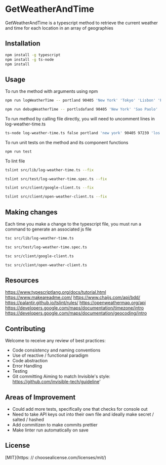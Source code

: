 # GetWeatherAndTime

  GetWeatherAndTime is a typescript method to retrieve the current weather and time for each location in an array of geographies

## Installation

```bash
npm install -g typescript
npm install -g ts-node
npm install
```

## Usage

  To run the method with arguments using npm
```bash
npm run logWeatherTime -- portland 90405 'New York' 'Tokyo' 'Lisbon' 'Portland' 'Santa Barbara' 'Santa Monica' 'Nashville' 'San luis obispo' 'bali' 'jakarta' 'singapore' 'vientianne' 'kyoto' 'shanghai'

npm run debugWeatherTime -- portlsdafand 90405 'New York' 'Sao Paolo' 'Lidddsbon'
```

  To run method by calling file directly, you will need to uncomment lines in log-weather-time.ts
```bash
ts-node log-weather-time.ts false portland 'new york' 90405 97239 'los angeles'
```

  To run unit tests on the method and its component functions
```bash
npm run test
```

  To lint file
```bash
tslint src/lib/log-weather-time.ts --fix

tslint src/test/log-weather-time.spec.ts --fix

tslint src/client/google-client.ts --fix

tslint src/client/open-weather-client.ts --fix
```

## Making changes
  Each time you make a change to the typescript file, you must run a command to generate an associated js file
```bash
tsc src/lib/log-weather-time.ts

tsc src/test/log-weather-time.spec.ts

tsc src/client/google-client.ts

tsc src/client/open-weather-client.ts
```

## Resources
https://www.typescriptlang.org/docs/tutorial.html
https://www.makeareadme.com/
https://www.chaijs.com/api/bdd/
https://palantir.github.io/tslint/rules/
https://openweathermap.org/api
https://developers.google.com/maps/documentation/timezone/intro
https://developers.google.com/maps/documentation/geocoding/intro

## Contributing
  Welcome to receive any review of best practices:
- Code consistency and naming conventions
- Use of reactive / functional paradigm
- Code abstraction
- Error Handling
- Testing
- Git committing
  Aiming to match Invisible's style: https://github.com/invisible-tech/guideline'

## Areas of Improvement
- Could add more tests, specifically one that checks for console out
- Need to take API keys out into their own file and ideally make secret / salted / hashed
- Add commitizen to make commits prettier
- Make linter run automatically on save

## License
[MIT](https: // choosealicense.com/licenses/mit/)
